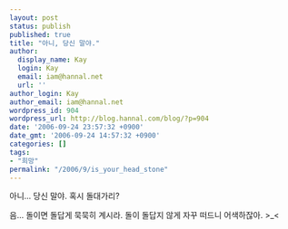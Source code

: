```yaml
---
layout: post
status: publish
published: true
title: "아니, 당신 말야."
author:
  display_name: Kay
  login: Kay
  email: iam@hannal.net
  url: ''
author_login: Kay
author_email: iam@hannal.net
wordpress_id: 904
wordpress_url: http://blog.hannal.com/blog/?p=904
date: '2006-09-24 23:57:32 +0900'
date_gmt: '2006-09-24 14:57:32 +0900'
categories: []
tags:
- "희망"
permalink: "/2006/9/is_your_head_stone"
---
```

<p>아니... 당신 말야. 혹시 돌대가리?</p>
<p>음... 돌이면 돌답게 묵묵히 계시라. 돌이 돌답지 않게 자꾸 떠드니 어색하잖아. &gt;_&lt;</p>

